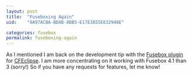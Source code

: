 ```yaml
---
layout: post
title:  "Fuseboxing Again"
uid:	"8A97ACBA-BD8B-8BB5-E17E3855E632948E"

categories: fusebox
permalink: fuseboxing-again
---
```

<p>As I mentioned I am back on the development tip with the <a href="http://cfopen.org/projects/fusebox3cfe/">Fusebox plugin</a> for <a href="http://www.cfeclipse.org">CFEclipse</a>. I am more concentrating on it working with Fusebox 4.1 than 3 (sorry!) 
So if you have any requests for features, let me know!</p>